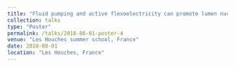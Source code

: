 ```yaml
---
title: "Fluid pumping and active flexoelectricity can promote lumen nucleation in cell assemblies"
collection: talks
type: "Poster"
permalink: /talks/2018-08-01-poster-4
venue: "Les Houches summer school, France"
date: 2018-08-01
location: "Les Houches, France"
---
```

